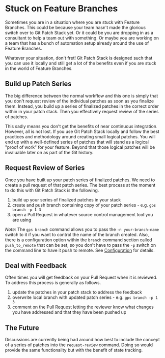 # Stuck on Feature Branches

Sometimes you are in a situation where you are stuck with Feature Branches.
This could be because your team hasn't made the glorious switch over to Git
Patch Stack yet. Or it could be you are dropping in as a consultant to help a
team out with something. Or maybe you are working on a team that has a bunch of
automation setup already around the use of Feature Branches.

Whatever your situation, don't fret! Git Patch Stack is designed such that
you can use it locally and still get a lot of the benefits even if you are
stuck in the world of Feature Branches.

## Build up Patch Series

The big difference between the normal workflow and this one is simply that you
don't request review of the individual patches as soon as you finalize them.
Instead, you build up a series of finalized patches in the correct order within
in your patch stack. Then you effectively request review of the series of patches.

This sadly means you don't get the benefits of near continuous integration.
However, all is not lost. If you use Git Patch Stack locally and follow the best
practices and methodology around creating small logical patches. You will end
up with a well-defined series of patches that will stand as a logical "proof of
work" for your feature. Beyond that those logical patches will be invaluable
later on as part of the Git history.

## Request Review of Series

Once you have built up your patch series of finalized patches. We need to
create a pull request of that patch series. The best process at the moment to
do this with Git Patch Stack is the following.

1. build up your series of finalized patches in your stack
2. create and push branch containing copy of your patch series - e.g. `gps branch -p 1 3`
3. open a Pull Request in whatever source control management tool you are using

*Note:* The `gps branch` command allows you to pass the `-n your-branch-name`
switch to it if you want to control the name of the branch created. Also, there
is a configuration option within the `branch` command section called
`push_to_remote` that can be set, so you don't have to pass the `-p` switch on
the command line to have it push to remote. See
[Configuration](configuration.md) for details.

## Deal with Feedback

Often times you will get feedback on your Pull Request when it is reviewed. To
address this process is generally as follows.

1. update the patches in your patch stack to address the feedback
2. overwrite local branch with updated patch series - e.g. `gps branch -p 1 3`
3. comment on the Pull Request letting the reviewer know what changes you have addressed and that they have been pushed up

## The Future

Discussions are currently being had around how best to include the concept of a
series of patches into the `request-review` command. Doing so would provide the
same functionality but with the benefit of state tracking.
